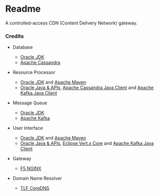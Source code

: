 # Readme
A controlled-access CDN (Content Delivery Network) gateway.

### Credits

- Database
  - [Oracle JDK](https://docs.oracle.com/en/java/javase/17/)
  - [Apache Cassandra](https://cassandra.apache.org/)

- Resource Processor
  - [Oracle JDK](https://docs.oracle.com/en/java/javase/21/) and [Apache Maven](https://maven.apache.org/)
  - [Oracle Java & APIs](https://docs.oracle.com/en/java/javase/21/), [Apache Cassandra Java Client](https://github.com/apache/cassandra-java-driver) and [Apache Kafka Java Client](https://kafka.apache.org/documentation/#api)

- Message Queue
  - [Oracle JDK](https://docs.oracle.com/en/java/javase/21/)
  - [Apache Kafka](https://kafka.apache.org/)

- User Interface
  - [Oracle JDK](https://docs.oracle.com/en/java/javase/21/) and [Apache Maven](https://maven.apache.org/)
  - [Oracle Java & APIs](https://docs.oracle.com/en/java/javase/21/), [Eclipse Vert.x Core](https://github.com/eclipse-vertx/vert.x) and [Apache Kafka Java Client](https://kafka.apache.org/documentation/#api)

- Gateway
  - [F5 NGINX](https://www.f5.com/products/nginx)

- Domain Name Resolver
  - [TLF CoreDNS](https://github.com/coredns/coredns)
